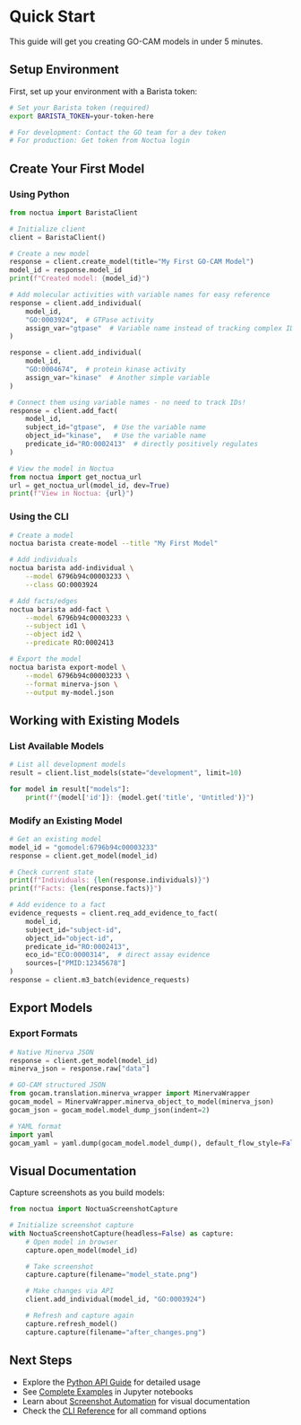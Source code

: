 # Quick Start

This guide will get you creating GO-CAM models in under 5 minutes.

## Setup Environment

First, set up your environment with a Barista token:

```bash
# Set your Barista token (required)
export BARISTA_TOKEN=your-token-here

# For development: Contact the GO team for a dev token
# For production: Get token from Noctua login
```

## Create Your First Model

### Using Python

```python
from noctua import BaristaClient

# Initialize client
client = BaristaClient()

# Create a new model
response = client.create_model(title="My First GO-CAM Model")
model_id = response.model_id
print(f"Created model: {model_id}")

# Add molecular activities with variable names for easy reference
response = client.add_individual(
    model_id,
    "GO:0003924",  # GTPase activity
    assign_var="gtpase"  # Variable name instead of tracking complex ID
)

response = client.add_individual(
    model_id,
    "GO:0004674",  # protein kinase activity
    assign_var="kinase"  # Another simple variable
)

# Connect them using variable names - no need to track IDs!
response = client.add_fact(
    model_id,
    subject_id="gtpase",  # Use the variable name
    object_id="kinase",   # Use the variable name
    predicate_id="RO:0002413"  # directly positively regulates
)

# View the model in Noctua
from noctua import get_noctua_url
url = get_noctua_url(model_id, dev=True)
print(f"View in Noctua: {url}")
```

### Using the CLI

```bash
# Create a model
noctua barista create-model --title "My First Model"

# Add individuals
noctua barista add-individual \
    --model 6796b94c00003233 \
    --class GO:0003924

# Add facts/edges
noctua barista add-fact \
    --model 6796b94c00003233 \
    --subject id1 \
    --object id2 \
    --predicate RO:0002413

# Export the model
noctua barista export-model \
    --model 6796b94c00003233 \
    --format minerva-json \
    --output my-model.json
```

## Working with Existing Models

### List Available Models

```python
# List all development models
result = client.list_models(state="development", limit=10)

for model in result["models"]:
    print(f"{model['id']}: {model.get('title', 'Untitled')}")
```

### Modify an Existing Model

```python
# Get an existing model
model_id = "gomodel:6796b94c00003233"
response = client.get_model(model_id)

# Check current state
print(f"Individuals: {len(response.individuals)}")
print(f"Facts: {len(response.facts)}")

# Add evidence to a fact
evidence_requests = client.req_add_evidence_to_fact(
    model_id,
    subject_id="subject-id",
    object_id="object-id",
    predicate_id="RO:0002413",
    eco_id="ECO:0000314",  # direct assay evidence
    sources=["PMID:12345678"]
)
response = client.m3_batch(evidence_requests)
```

## Export Models

### Export Formats

```python
# Native Minerva JSON
response = client.get_model(model_id)
minerva_json = response.raw["data"]

# GO-CAM structured JSON
from gocam.translation.minerva_wrapper import MinervaWrapper
gocam_model = MinervaWrapper.minerva_object_to_model(minerva_json)
gocam_json = gocam_model.model_dump_json(indent=2)

# YAML format
import yaml
gocam_yaml = yaml.dump(gocam_model.model_dump(), default_flow_style=False)
```

## Visual Documentation

Capture screenshots as you build models:

```python
from noctua import NoctuaScreenshotCapture

# Initialize screenshot capture
with NoctuaScreenshotCapture(headless=False) as capture:
    # Open model in browser
    capture.open_model(model_id)

    # Take screenshot
    capture.capture(filename="model_state.png")

    # Make changes via API
    client.add_individual(model_id, "GO:0003924")

    # Refresh and capture again
    capture.refresh_model()
    capture.capture(filename="after_changes.png")
```

## Next Steps

- Explore the [Python API Guide](../guide/python-api.md) for detailed usage
- See [Complete Examples](../examples/noctua_demo.ipynb) in Jupyter notebooks
- Learn about [Screenshot Automation](../guide/screenshots.md) for visual documentation
- Check the [CLI Reference](../guide/cli.md) for all command options